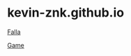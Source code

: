# kevin-znk.github.io

[Falla](https://kevin-znk.github.io/falla/)

[Game](https://kevin-znk.github.io/Game/)
